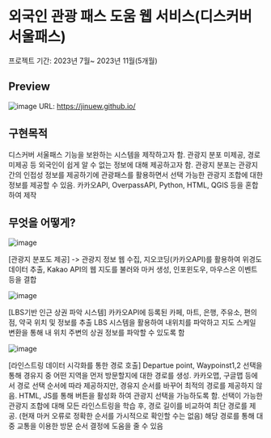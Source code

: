 # 외국인 관광 패스 도움 웹 서비스(디스커버 서울패스)

프로젝트 기간: 2023년 7월~ 2023년 11월(5개월)

## Preview

![image](https://github.com/jinuew/jinuew.github.io/assets/141210846/064f742a-a713-41a1-b657-487fa7ed8128)
URL: https://jinuew.github.io/


## 구현목적
디스커버 서울패스 기능을 보완하는 시스템을 제작하고자 함.
관광지 분포 미제공, 경로 미제공 등 외국인이 쉽게 알 수 없는 정보에 대해 제공하고자 함.
관광지 분포는 관광지 간의 인접성 정보를 제공하기에 관광패스를 활용하면서 선택 가능한 관광지 조합에 대한 정보를 제공할 수 있음.
카카오API, OverpassAPI, Python, HTML, QGIS 등을 혼합하여 제작

## 무엇을 어떻게?
![image](https://github.com/jinuew/jinuew.github.io/assets/141210846/3a3b698d-fd72-47af-9363-55436f6e048a)

[관광지 분포도 제공]
-> 관광지 정보 웹 수집, 지오코딩(카카오API)를 활용하여 위경도 데이터 추출, Kakao API의 웹 지도를 불러와 마커 생성, 인포윈도우, 마우스온 이벤트 등을 결합

![image](https://github.com/jinuew/jinuew.github.io/assets/141210846/80eda2aa-c887-4c9d-b44b-c54ac86ee962)

[LBS기반 인근 상권 파악 시스템]
카카오API에 등록된 카페, 마트, 은행, 주유소, 편의점, 약국 위치 및 정보를 추출
LBS 시스템을 활용하여 내위치를 파악하고 지도 스케일 변환을 통해 내 위치 주변의 상권 정보를 파악할 수 있도록 함

![image](https://github.com/jinuew/jinuew.github.io/assets/141210846/692124b9-571d-4838-9f06-b6531baa7c7e)

[라인스트링 데이터 시각화를 통한 경로 호출]
Departue point, Waypoinst1,2 선택을 통해 경유지 중 어떤 지역을 먼저 방문할지에 대한 경로를 생성.
카카오맵, 구글맵 등에서 경로 선택 순서에 따라 제공하지만, 경유지 순서를 바꾸어 최적의 경로를 제공하지 않음.
HTML, JS를 통해 버튼을 활성화 하여 관광지 선택을 가능하도록 함.
선택이 가능한 관광지 조합에 대해 모든 라인스트링을 학습 후, 경로 길이를 비교하여 최단 경로를 제공. (현재 마커 오류로 정확한 순서를 가시적으로 확인할 수는 없음)
해당 경로를 통해 대중 교통을 이용한 방문 순서 결정에 도움을 줄 수 있음
